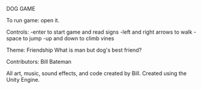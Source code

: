 DOG GAME

To run game: open it.

Controls:
-enter to start game and read signs
-left and right arrows to walk
-space to jump
-up and down to climb vines

Theme: Friendship
What is man but dog's best friend?

Contributors: Bill Bateman

All art, music, sound effects, and code created by Bill.
Created using the Unity Engine.
